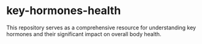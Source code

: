# key-hormones-health
This repository serves as a comprehensive resource for understanding key hormones and their significant impact on overall body health.
